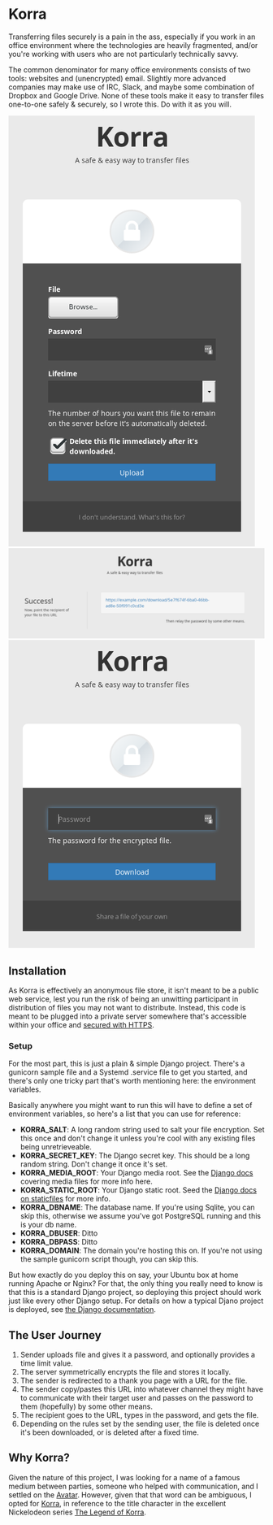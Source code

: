 # Korra

Transferring files securely is a pain in the ass, especially if you work
in an office environment where the technologies are heavily fragmented,
and/or you're working with users who are not particularly technically
savvy.

The common denominator for many office environments consists of two
tools: websites and (unencrypted) email.  Slightly more advanced
companies may make use of IRC, Slack, and maybe some combination of
Dropbox and Google Drive.  None of these tools make it easy to transfer
files one-to-one safely & securely, so I wrote this.  Do with it as you
will.

![upload](upload.png "Upload")
![success](success.png "Success")
![download](download.png "Download")

## Installation

As Korra is effectively an anonymous file store, it isn't meant to be a
public web service, lest you run the risk of being an unwitting
participant in distribution of files you may not want to distribute.
Instead, this code is meant to be plugged into a private server
somewhere that's accessible within your office and [secured with HTTPS](https://letsencrypt.org/).

### Setup

For the most part, this is just a plain & simple Django project.  There's a
gunicorn sample file and a Systemd .service file to get you started, and
there's only one tricky part that's worth mentioning here: the environment
variables.

Basically anywhere you might want to run this will have to define a set of
environment variables, so here's a list that you can use for reference:

* **KORRA_SALT**: A long random string used to salt your file encryption.  Set this once and don't change it unless you're cool with any existing files being unretrieveable.
* **KORRA_SECRET_KEY**: The Django secret key.  This should be a long random string.  Don't change it once it's set.
* **KORRA_MEDIA_ROOT**: Your Django media root.  See the [Django docs](https://docs.djangoproject.com/en/1.9/topics/files/) covering media files for more info here.
* **KORRA_STATIC_ROOT**: Your Django static root.  Seed the [Django docs on staticfiles](https://docs.djangoproject.com/en/1.9/ref/contrib/staticfiles/#module-django.contrib.staticfiles) for more info.
* **KORRA_DBNAME**: The database name.  If you're using Sqlite, you can skip this, otherwise we assume you've got PostgreSQL running and this is your db name.
* **KORRA_DBUSER**: Ditto
* **KORRA_DBPASS**: Ditto
* **KORRA_DOMAIN**: The domain you're hosting this on.  If you're not using the sample gunicorn script though, you can skip this.

But how exactly do you deploy this on say, your Ubuntu box at home running
Apache or Nginx?  For that, the only thing you really need to know is that this
is a standard Django project, so deploying this project should work just like
every other Django setup.  For details on how a typical Djano project is
deployed, see [the Django documentation](https://docs.djangoproject.com/en/1.9/howto/deployment/wsgi/).

## The User Journey

1. Sender uploads file and gives it a password, and optionally provides
   a time limit value.
2. The server symmetrically encrypts the file and stores it locally.
3. The sender is redirected to a thank you page with a URL for the file.
4. The sender copy/pastes this URL into whatever channel they might have
   to communicate with their target user and passes on the password to
   them (hopefully) by some other means.
5. The recipient goes to the URL, types in the password, and gets the
   file.
6. Depending on the rules set by the sending user, the file is deleted
   once it's been downloaded, or is deleted after a fixed time.

## Why Korra?

Given the nature of this project, I was looking for a name of a famous
medium between parties, someone who helped with communication, and I
settled on the [Avatar](https://en.wikipedia.org/wiki/Avatar:_The_Last_Airbender).
However, given that that word can be ambiguous, I opted for [Korra](https://en.wikipedia.org/wiki/Korra),
in reference to the title character in the excellent Nickelodeon series
[The Legend of Korra](https://en.wikipedia.org/wiki/The_Legend_of_Korra).
